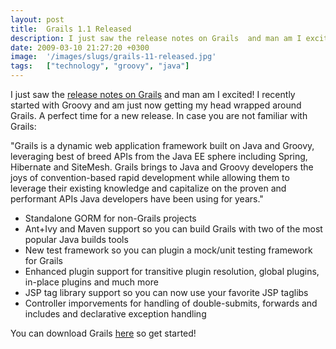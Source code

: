 ```yaml
---
layout: post
title:  Grails 1.1 Released
description: I just saw the release notes on Grails  and man am I excited! I recently started with Groovy and am just now getting my head wrapped around Grails. A perfect time for a new release. In case you are not familiar with Grails-  Grails is a dynamic web application framework built on Java and Groovy, leveraging best of breed APIs from the Java EE sphere including Spring, Hibernate and SiteMesh. Grails brings to Java and Groovy developers the joys of convention-based rapid development while allowing t
date: 2009-03-10 21:27:20 +0300
image:  '/images/slugs/grails-11-released.jpg'
tags:   ["technology", "groovy", "java"]
---
```

<p>I just saw the <a href="http://www.grails.org/1.1+Release+Notes" target="_blank">release notes on Grails</a> and man am I excited! I recently started with Groovy and am just now getting my head wrapped around Grails. A perfect time for a new release. In case you are not familiar with Grails:</p>
<p>"Grails is a dynamic web application framework built on Java and Groovy, leveraging best of breed APIs from the Java EE sphere including Spring, Hibernate and SiteMesh. Grails brings to Java and Groovy developers the joys of convention-based rapid development while allowing them to leverage their existing knowledge and capitalize on the proven and performant APIs Java developers have been using for years."</p>
<ul>
 <li>Standalone GORM for non-Grails projects</li>
 <li>Ant+Ivy and Maven support so you can build Grails with two of the most popular Java builds tools</li>
 <li>New test framework so you can plugin a mock/unit testing framework for Grails</li>
 <li>Enhanced plugin support for transitive plugin resolution, global plugins, in-place plugins and much more</li>
 <li>JSP tag library support so you can now use your favorite JSP taglibs</li>
 <li>Controller imporvements for handling of double-submits, forwards and includes and declarative exception handling</li>
</ul>
You can download Grails <a href="http://www.grails.org/Download" target="_blank">here</a> so get started!
